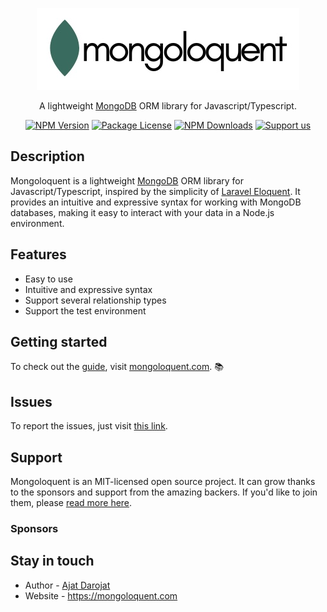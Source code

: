 <p align="center">
    <img src="./assets/logo.jpeg"/>
</p>

<p align="center">
    A lightweight <a href="https://mongodb.com" target="_blank">MongoDB</a> ORM library for Javascript/Typescript.
</p>

<p align="center">
<a href="https://www.npmjs.com/mongoloquent" target="_blank"><img src="https://img.shields.io/npm/v/mongoloquent.svg" alt="NPM Version" /></a>
<a href="https://www.npmjs.com/mongoloquent" target="_blank"><img src="https://img.shields.io/npm/l/mongoloquent.svg" alt="Package License" /></a>
<a href="https://www.npmjs.com/mongoloquent" target="_blank"><img src="https://img.shields.io/npm/dm/mongoloquent.svg" alt="NPM Downloads" /></a>
<a href="https://github.com/sponsors/ajatdarojat45"  target="_blank"><img src="https://img.shields.io/badge/Support%20us-Github%20Sponsor-41B883.svg" alt="Support us"></a>

</p>

## Description

Mongoloquent is a lightweight [MongoDB](https://www.mongodb.com) ORM library for Javascript/Typescript, inspired by the simplicity of [Laravel Eloquent](https://laravel.com). It provides an intuitive and expressive syntax for working with MongoDB databases, making it easy to interact with your data in a Node.js environment.

## Features

-   Easy to use
-   Intuitive and expressive syntax
-   Support several relationship types
-   Support the test environment

## Getting started

To check out the [guide](https://mongoloquent.com), visit [mongoloquent.com](https://mongoloquent.com). 📚

## Issues

To report the issues, just visit [this link](https://github.com/ajatdarojat45/mongoloquent/issues/new?assignees=ajatdarojat45&labels=bug&projects=&template=bug_report.md&title=%5BBUG%5D).

## Support

Mongoloquent is an MIT-licensed open source project. It can grow thanks to the sponsors and support from the amazing backers. If you'd like to join them, please [read more here](https://mongoloquent.com/docs/support).

### Sponsors

## Stay in touch

-   Author - [Ajat Darojat](https://linkedin.com/in/ajatdarojat45)
-   Website - https://mongoloquent.com
